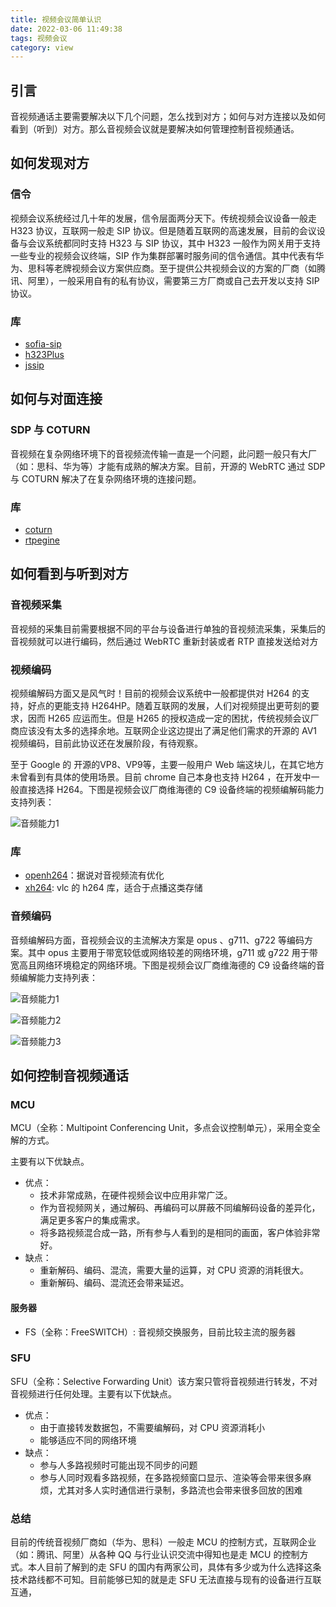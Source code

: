 ```yaml
---
title: 视频会议简单认识
date: 2022-03-06 11:49:38
tags: 视频会议
category: view
---
```


## 引言

音视频通话主要需要解决以下几个问题，怎么找到对方；如何与对方连接以及如何看到（听到）对方。那么音视频会议就是要解决如何管理控制音视频通话。

## 如何发现对方

### 信令

视频会议系统经过几十年的发展，信令层面两分天下。传统视频会议设备一般走 H323 协议，互联网一般走 SIP 协议。但是随着互联网的高速发展，目前的会议设备与会议系统都同时支持 H323 与 SIP 协议，其中 H323 一般作为网关用于支持一些专业的视频会议终端，SIP 作为集群部署时服务间的信令通信。其中代表有华为、思科等老牌视频会议方案供应商。至于提供公共视频会议的方案的厂商（如腾讯、阿里），一般采用自有的私有协议，需要第三方厂商或自己去开发以支持 SIP 协议。

### 库

+ [sofia-sip](https://github.com/freeswitch/sofia-sip)
+ [h323Plus](https://www.h323plus.org/)
+ [jssip](https://jssip.net/)

## 如何与对面连接

### SDP 与 COTURN

音视频在复杂网络环境下的音视频流传输一直是一个问题，此问题一般只有大厂（如：思科、华为等）才能有成熟的解决方案。目前，开源的 WebRTC 通过 SDP 与 COTURN 解决了在复杂网络环境的连接问题。

### 库

+ [coturn](https://github.com/coturn/coturn)
+ [rtpegine](https://github.com/sipwise/rtpengine)

## 如何看到与听到对方

### 音视频采集

音视频的采集目前需要根据不同的平台与设备进行单独的音视频流采集，采集后的音视频就可以进行编码，然后通过 WebRTC 重新封装或者 RTP 直接发送给对方

### 视频编码

视频编解码方面又是风气时！目前的视频会议系统中一般都提供对 H264 的支持，好点的更能支持 H264HP。随着互联网的发展，人们对视频提出更苛刻的要求，因而 H265 应运而生。但是 H265 的授权造成一定的困扰，传统视频会议厂商应该没有太多的选择余地。互联网企业这边提出了满足他们需求的开源的 AV1 视频编码，目前此协议还在发展阶段，有待观察。

至于 Google 的 开源的VP8、VP9等，主要一般用户 Web 端这块儿，在其它地方未曾看到有具体的使用场景。目前 chrome 自己本身也支持 H264 ，在开发中一般直接选择 H264。下图是视频会议厂商维海德的 C9 设备终端的视频编解码能力支持列表：

![音频能力1](E:\workspace\blog\source\images\view\视频能力.png)

### 库

+ [openh264](https://github.com/cisco/openh264)：据说对音视频流有优化
+ [xh264](https://www.videolan.org/developers/x264.html): vlc 的 h264 库，适合于点播这类存储

### 音频编码

音频编解码方面，音视频会议的主流解决方案是 opus 、g711、g722 等编码方案。其中 opus 主要用于带宽较低或网络较差的网络环境，g711 或 g722 用于带宽高且网络环境稳定的网络环境。下图是视频会议厂商维海德的 C9 设备终端的音频编解能力支持列表：

![音频能力1](E:\workspace\blog\source\images\view\音频能力1.png)

![音频能力2](E:\workspace\blog\source\images\view\音频能力2.png)

![音频能力3](E:\workspace\blog\source\images\view\音频能力3.png)

## 如何控制音视频通话

### MCU

MCU（全称：Multipoint Conferencing Unit，多点会议控制单元），采用全变全解的方式。

主要有以下优缺点。

+ 优点：
  + 技术非常成熟，在硬件视频会议中应用非常广泛。
  + 作为音视频网关，通过解码、再编码可以屏蔽不同编解码设备的差异化，满足更多客户的集成需求。
  + 将多路视频混合成一路，所有参与人看到的是相同的画面，客户体验非常好。
+ 缺点：
  + 重新解码、编码、混流，需要大量的运算，对 CPU 资源的消耗很大。
  + 重新解码、编码、混流还会带来延迟。

#### 服务器

+ FS（全称：FreeSWITCH）: 音视频交换服务，目前比较主流的服务器

### SFU

SFU（全称：Selective Forwarding Unit）该方案只管将音视频进行转发，不对音视频进行任何处理。主要有以下优缺点。

+ 优点：
  + 由于直接转发数据包，不需要编解码，对 CPU 资源消耗小
  + 能够适应不同的网络环境
+ 缺点：
  + 参与人多路视频时可能出现不同步的问题
  + 参与人同时观看多路视频，在多路视频窗口显示、渲染等会带来很多麻烦，尤其对多人实时通信进行录制，多路流也会带来很多回放的困难

### 总结

目前的传统音视频厂商如（华为、思科）一般走 MCU 的控制方式，互联网企业（如：腾讯、阿里）从各种 QQ 与行业认识交流中得知也是走 MCU 的控制方式。本人目前了解到的走 SFU 的国内有两家公司，具体有多少或为什么选择这条技术路线都不可知。目前能够已知的就是走 SFU 无法直接与现有的设备进行互联互通，

